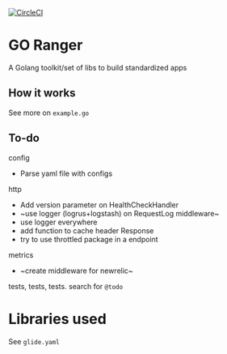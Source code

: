 [![CircleCI](https://circleci.com/gh/fesposito/go-ranger/tree/master.svg?style=svg&circle-token=65fa0b11ad255e32dbb748b9e96a0523af1e27f2)](https://circleci.com/gh/fesposito/go-ranger/tree/master)

# GO Ranger

A Golang toolkit/set of libs to build standardized apps

## How it works

See more on ```example.go```

## To-do

config
- Parse yaml file with configs

http
- Add version parameter on HealthCheckHandler
- ~use logger (logrus+logstash) on RequestLog middleware~
- use logger everywhere
- add function to cache header Response
- try to use throttled package in a endpoint

metrics
- ~create middleware for newrelic~

tests, tests, tests. search for ```@todo```

# Libraries used

See ```glide.yaml```
